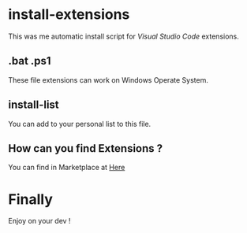 # install-extensions
This was me automatic install script for *Visual Studio Code* extensions.  
## .bat .ps1
These file extensions can work on Windows Operate System.
## install-list
You can add to your personal list to this file.  
## How can you find Extensions ? 
You can find in Marketplace at [Here](https://marketplace.visualstudio.com/vscode)
# Finally
Enjoy on your dev !